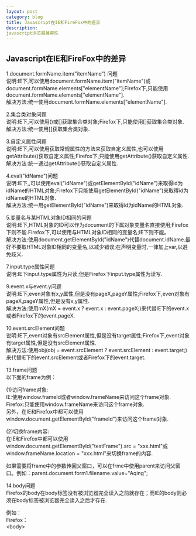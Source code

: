 ```yaml
---
layout: post
category: blog
title: Javascript在IE和FireFox中的差异
description: 
javascript浏览器兼容性
---
```


## Javascript在IE和FireFox中的差异

1.document.formName.item("itemName") 问题  
说明:IE下,可以使用document.formName.item("itemName")或document.formName.elements\["elementName"\];Firefox下,只能使用document.formName.elements\["elementName"\].   
解决方法:统一使用document.formName.elements\["elementName"\].

2.集合类对象问题  
说明:IE下,可以使用()或\[\]获取集合类对象;Firefox下,只能使用\[\]获取集合类对象.   
解决方法:统一使用\[\]获取集合类对象.

3.自定义属性问题  
说明:IE下,可以使用获取常规属性的方法来获取自定义属性,也可以使用getAttribute()获取自定义属性;Firefox下,只能使用getAttribute()获取自定义属性.   
解决方法:统一通过getAttribute()获取自定义属性.

4.eval("idName")问题  
说明:IE下,,可以使用eval("idName")或getElementById("idName")来取得id为idName的HTML对象;Firefox下只能使用getElementById("idName")来取得id为idName的HTML对象.   
解决方法:统一用getElementById("idName")来取得id为idName的HTML对象.

5.变量名与某HTML对象ID相同的问题  
说明:IE下,HTML对象的ID可以作为document的下属对象变量名直接使用;Firefox下则不能.Firefox下,可以使用与HTML对象ID相同的变量名;IE下则不能。  
解决方法:使用document.getElementById("idName")代替document.idName.最好不要取HTML对象ID相同的变量名,以减少错误;在声明变量时,一律加上var,以避免歧义.

7.input.type属性问题  
说明:IE下input.type属性为只读;但是Firefox下input.type属性为读写.

9.event.x与event.y问题  
说明:IE下,even对象有x,y属性,但是没有pageX,pageY属性;Firefox下,even对象有pageX,pageY属性,但是没有x,y属性.   
解决方法:使用mX(mX = event.x ? event.x : event.pageX;)来代替IE下的event.x或者Firefox下的event.pageX.

10.event.srcElement问题  
说明:IE下,event对象有srcElement属性,但是没有target属性;Firefox下,event对象有target属性,但是没有srcElement属性.   
解决方法:使用obj(obj = event.srcElement ? event.srcElement : event.target;)来代替IE下的event.srcElement或者Firefox下的event.target.

13.frame问题  
以下面的frame为例：  
<frame src="xxx.html" id="frameId" name="frameName" /\>

(1)访问frame对象:  
IE:使用window.frameId或者window.frameName来访问这个frame对象.  
Firefox:只能使用window.frameName来访问这个frame对象.  
另外，在IE和Firefox中都可以使用window.document.getElementById("frameId")来访问这个frame对象.

(2)切换frame内容:  
在IE和Firefox中都可以使用window.document.getElementById("testFrame").src = "xxx.html"或window.frameName.location = "xxx.html"来切换frame的内容.

如果需要将frame中的参数传回父窗口，可以在frme中使用parent来访问父窗口。例如：parent.document.form1.filename.value="Aqing";

14.body问题  
Firefox的body在body标签没有被浏览器完全读入之前就存在；而IE的body则必须在body标签被浏览器完全读入之后才存在.

例如：   
Firefox：   
<body\>   
<script type="text/javascript"\>   
document.body.onclick = function(evt){   
evt = evt || window.event;   
alert(evt);   
}   
</script\>   
</body\>   
IE&Firefox：   
<body\>  
</body\>   
<script type="text/javascript"\>   
document.body.onclick = function(evt){   
evt = evt || window.event;   
alert(evt);   
} </script\>

15\. 事件委托方法  
IE：document.body.onload = inject; //Function inject()在这之前已被实现

Firefox：document.body.onload = inject();

有人说标准是：  
document.body.onload=new Function('inject()');

16\. firefox与IE(parentElement)的父元素的区别  
IE：obj.parentElement  
firefox：obj.parentNode

解决方法: 因为firefox与IE都支持DOM,因此使用obj.parentNode是不错选择.

17.innerText在IE中能正常工作，但是innerText在FireFox中却不行.  
解决方法:  
if(navigator.appName.indexOf("Explorer") \> -1){

document.getElementById('element').innerText = "my text";

} else{

document.getElementById('element').textContent = "my text";

}

18\. FireFox中类似 obj.style.height = imgObj.height 的语句无效  
解决方法：  
obj.style.height = imgObj.height + 'px';

19\. ie,firefox以及其它浏览器对于 table 标签的操作都各不相同，在ie中不允许对table和tr的innerHTML赋值，使用js增加一个tr时，使用appendChile方法也不管用。  
解决方法：  
//向table追加一个空行：  
var row = otable.insertRow(-1);  
var cell = document.createElement("td");  
cell.innerHTML = " ";   
cell.className = "XXXX";   
row.appendChild(cell);

20\. padding 问题  
padding 5px 4px 3px 1px FireFox无法解释简写,

必须改成 padding-top:5px; padding-right:4px; padding-bottom:3px; padding-left:1px;

21\. 消除ul、ol等列表的缩进时  
样式应写成:list-style:none;margin:0px;padding:0px;

其中margin属性对IE有效，padding属性对FireFox有效

22\. CSS透明  
IE：filter:progid:DXImageTransform.Microsoft.Alpha(style=0,opacity=60)。

FF：opacity:0.6。

23\. CSS圆角  
IE：不支持圆角。

FF： -moz-border-radius:4px，或者-moz-border-radius-topleft:4px;-moz-border- radius-topright:4px;-moz-border-radius-bottomleft:4px;-moz-border-radius- bottomright:4px;。

24\. CSS双线凹凸边框  
IE：border:2px outset;。

FF： -moz-border-top-colors: \#d4d0c8 white;-moz-border-left-colors: \#d4d0c8 white;-moz-border-right-colors:\#404040 \#808080;-moz-border-bottom-colors:\#404040 \#808080;

25．ie支持document.all 而firefox 不支持  
改用下面三个tag的其中一个来代替document.all   
getElementsByTagName("tagName") 可以得到得到所有标签元素的集合  
getElementById("idName")          可以按id得到某一元素  
getElementsByName("Name")            可以得到按name属性得到某一元素

26、firefox 中使用innerHTML 的方法  
<div id="online"\></div\>  
document.all.online.innerHTML; //这种方法在IE中可以使用，但不是标准方法  
document.getElementById("online").innerHTML; //这样firefox就能使用innerHTML了

27、eval()与window.execScript()执行脚本  
IE、firerox均支持eval()，firefox不支持window.execScript()

解决：统一使用eval()

28、对事件处理函数的重写  
解决：（例）:如对document的onclick()重写，统一使用document.onclick = function(){...}
